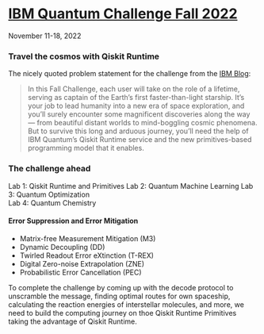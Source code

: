 # [IBM Quantum Challenge Fall 2022](https://research.ibm.com/blog/quantum-challenge-fall-2022)
November 11-18, 2022

### Travel the cosmos with Qiskit Runtime

The nicely quoted problem statement for the challenge from the [IBM Blog](https://research.ibm.com/blog/quantum-challenge-fall-2022):

> In this Fall Challenge, each user will take on the role of a lifetime, serving as captain of the Earth’s first faster-than-light starship. It’s your job to lead humanity into a new era of space exploration, and you’ll surely encounter some magnificent discoveries along the way — from beautiful distant worlds to mind-boggling cosmic phenomena. But to survive this long and arduous journey, you’ll need the help of IBM Quantum’s Qiskit Runtime service and the new primitives-based programming model that it enables.


### The challenge ahead  
  Lab 1: Qiskit Runtime and Primitives 
  Lab 2: Quantum Machine Learning
  Lab 3: Quantum Optimization  
  Lab 4: Quantum Chemistry 
 
 
 
#### Error Suppression and Error Mitigation 
  - Matrix-free Measurement Mitigation (M3)  
  - Dynamic Decoupling (DD)   
  - Twirled Readout Error eXtinction (T-REX)   
  - Digital Zero-noise Extrapolation (ZNE)   
  - Probabilistic Error Cancellation (PEC)  


To complete the challenge by coming up with the decode protocol to unscramble the message, finding optimal routes for own spaceship, calculating the reaction energies of interstellar molecules, and more, we need to build the computing journey on thoe Qiskit Runtime Primitives taking the advantage of Qiskit Runtime. 
